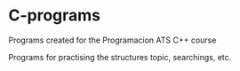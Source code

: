 # C-programs
Programs created for the Programacion ATS C++ course 

Programs for practising the structures topic, searchings, etc.
